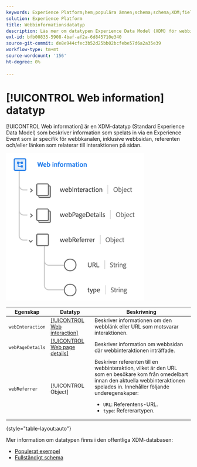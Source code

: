 ```yaml
---
keywords: Experience Platform;hem;populära ämnen;schema;schema;XDM;fields;schemas;Schemas;Webbsidesinformation;datatyp;datatyp;webbsida
solution: Experience Platform
title: Webbinformationsdatatyp
description: Läs mer om datatypen Experience Data Model (XDM) för webbinformation.
exl-id: bfb00835-5908-4baf-af2a-6d845710e340
source-git-commit: de8e944cfec3b52d25bb02bcfebe57d6a2a35e39
workflow-type: tm+mt
source-wordcount: '156'
ht-degree: 0%

---
```


# [!UICONTROL Web information] datatyp

[!UICONTROL Web information] är en XDM-datatyp (Standard Experience Data Model) som beskriver information som spelats in via en Experience Event som är specifik för webbkanalen, inklusive webbsidan, referenten och/eller länken som relaterar till interaktionen på sidan.

![](../images/data-types/web-information.png)

| Egenskap | Datatyp | Beskrivning |
| --- | --- | --- |
| `webInteraction` | [[!UICONTROL Web interaction]](./web-interaction.md) | Beskriver informationen om den webblänk eller URL som motsvarar interaktionen. |
| `webPageDetails` | [[!UICONTROL Web page details]](./webpage-details.md) | Beskriver information om webbsidan där webbinteraktionen inträffade. |
| `webReferrer` | [!UICONTROL Object] | Beskriver referenten till en webbinteraktion, vilket är den URL som en besökare kom från omedelbart innan den aktuella webbinteraktionen spelades in. Innehåller följande underegenskaper: <ul><li>`URL`: Referentens-URL.</li><li>`type`: Refererartypen.</li></ul> |

{style="table-layout:auto"}

Mer information om datatypen finns i den offentliga XDM-databasen:

* [Populerat exempel](https://github.com/adobe/xdm/blob/master/components/datatypes/webinfo.example.1.json)
* [Fullständigt schema](https://github.com/adobe/xdm/blob/master/components/datatypes/webinfo.schema.json)
